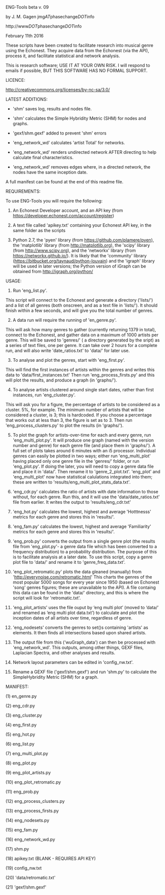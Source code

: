 ENG-Tools beta v. 09

by J. M. Gagen
jmg*AT*phasechange*DOT*info

http://www*DOT*phasechange*DOT*info

February 11th 2016

These scripts have been created to facilitate research into musical genre using the Echonest. 
They acquire data from the Echonest (via the API), process it, and facilitate statistical and network analysis.  

This is research software; USE IT AT YOUR OWN RISK. 
I will respond to emails if possible, BUT THIS SOFTWARE HAS NO FORMAL SUPPORT.


LICENCE: 

http://creativecommons.org/licenses/by-nc-sa/3.0/


LATEST ADDITIONS: 

- 'shm' saves log, results and nodes file.

- 'shm' calculates the Simple Hybridity Metric (SHM) for nodes and graphs. 

- 'gexf/shm.gexf' added to prevent 'shm' errors

- 'eng_network_wd' calculates 'artist Total' for networks. 

- 'eng_network_wd' renders undirected network AFTER directing to help calculate final characteristics.  

- 'eng_network_wd' removes edges where, in a directed network, the nodes have the same inception date. 

A full manifest can be found at the end of this readme file. 


REQUIREMENTS: 

To use ENG-Tools you will require the following:

1) An Echonest Developer account, and an API key (from https://developer.echonest.com/account/register)

2) A text file called 'apikey.txt' containing your Echonest API key, in the same folder as the scripts

3) Python 2.7, the 'pyen' library (from https://github.com/plamere/pyen), the 'matplotlib' library (from http://matplotlib.org), the 'scipy' library (from http://www.scipy.org), and the 'networkx' library (from https://networkx.github.io/). It is likely that the 'community' library (https://bitbucket.org/taynaud/python-louvain) and the 'igraph' library will be used in later versions; the Python version of iGraph can be obtained from http://igraph.org/python/ 

USAGE: 

1) Run 'eng_list.py'. 

This script will connect to the Echonest and generate a directory ('lists/') and a list of all genres (both onscreen, and as a text file in 'lists/'). It should finish within a few seconds, and will give you the total number of genres. 

2) A data run will require the running of 'en_genre.py'. 

This will ask how many genres to gather (currently returning 1379 in total), connect to the Echonest, and gather data on a maximum of 1000 artists per genre. This will be saved to 'genres/' ( a directory generated by the sript) as a series of text files, one per genre. It can take over 2 hours for a complete run, and will also write 'date_ratios.txt' to 'data/' for later use. 

3) To analyse and plot the genres, start with 'eng_first.py'.

This will find the first instances of artists within the genres and writes this data to 'data/first_instances.txt'
Then run 'eng_process_firsts.py' and this will plot the results, and produce a graph (in 'graphs/'). 

4) To analyse artists clustered around single start dates, rather than first instances, run 'eng_cluster.py'. 

This will ask you for a figure, the percentage of artists to be considered as a cluster. 5%, for example. The minimum number of artists that will be considered a cluster, is 3; this is hardcoded. If you choose a percentage that works out at less than 3, the figure is set as to 3. Then run 'eng_process_clusters.py' to plot the results (in 'graphs/'). 

5) To plot the graph for artists-over-time for each and every genre, run 'eng_multi_plot.py'. It will produce one graph (named with the version number and genre) for each genre file (and place them in 'graphs/'). A full set of plots takes around 6 minutes with an i5 processor. Individual genres can easily be plotted in two ways; either run 'eng_multi_plot' having placed only one genre file in the 'genres/' folder, or run 'eng_plot.py'. If doing the later, you will need to copy a genre data file and place it in 'data/'. Then rename it to 'genre_2_plot.txt'. 'eng_plot' and 'eng_multi_plot' now have statistical calulations integrated into them; these are written to 'results/eng_multi_plot_stats_data.txt'. 

6) 'eng_cdr.py' calculates the ratio of artists with date information to those without, for each genre.
Run this, and it will use the 'data/date_ratios.txt' file from earlier. It writes the output to 'results/eng_cdr.txt'

7) 'eng_hot.py' calculates the lowest, highest and average 'Hotttnesss' metrics for each genre and stores this in 'results/'. 

8) 'eng_fam.py' calculates the lowest, highest and average 'Familiarity' metrics for each genre and stores this in 'results/'. 

9) 'eng_prob.py' converts the output from a single genre plot (the results file from 'eng_plot.py'- a genre data file which has been converted to a frequency distribution) to a probability distribution. The purpose of this is to facilitate analysis at a later date. To use this script, copy a genre plot file to 'data/' and rename it to 'genre_freq_data.txt'. 

10) 'eng_plot_retromatic.py' plots the data gleaned (manually) from 'http://everynoise.com/retromatic.html' This charts the genres of the most popular 5000 songs for every year since 1950 (based on Echonest 'song' genres figures; these are unavailable to the API). A file containg this data can be found in the 'data/' directory, and this is where the script will look for 'retromatic.txt'.

11) 'eng_plot_artists' uses the file ouput by ‘eng multi plot’ (moved to ‘data/’ and renamed as ‘eng multi plot data.txt’) to calculate and plot the inception dates of all artists over time, regardless of genre. 

12) 'eng_nodesets' converts the genres to set()s containing 'artists' as elements. It then finds all intersections based upon shared artists. 

13) The output file from this ('wuGraph_data') can then be processed with 'eng_network_wd'. This outputs, among other things, GEXF files, Laplacian Spectra, and other analyses and results. 

14) Network layout parameters can be edited in 'config_nw.txt'. 

15) Rename a GEXF file ('gexf/shm.gexf') and run 'shm.py' to calculate the SimpleHybridity Metric (SHM) for a graph. 


MANIFEST: 

(1) en_genre.py

(2) eng_cdr.py

(3) eng_cluster.py

(4) eng_first.py

(5) eng_hot.py

(6) eng_list.py

(7) eng_multi_plot.py

(8) eng_plot.py

(9) eng_plot_artists.py

(10) eng_plot_retromatic.py

(11) eng_prob.py

(12) eng_process_clusters.py

(13) eng_process_firsts.py

(14) eng_nodesets.py

(15) eng_fam.py

(16) eng_network_wd.py

(17) shm.py

(18) apikey.txt (BLANK - REQUIRES API KEY)

(19) config_nw.txt

(20) 'data/retromatic.txt'

(21) 'gexf/shm.gexf'
